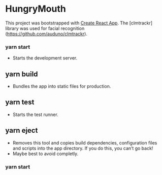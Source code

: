 # HungryMouth
This project was bootstrapped with [Create React App](https://github.com/facebookincubator/create-react-app).
The [clmtrackr] library was used for facial recognition (https://github.com/auduno/clmtrackr).

### yarn start
   - Starts the development server.

## yarn build
  - Bundles the app into static files for production.

## yarn test
  - Starts the test runner.

 ## yarn eject
  - Removes this tool and copies build dependencies, configuration files and scripts into the app directory. If you do this, you can’t go back!
  - Maybe best to avoid completly.
  
 ### yarn start
